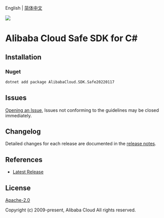 English | [简体中文](README-CN.md)

![](https://aliyunsdk-pages.alicdn.com/icons/AlibabaCloud.svg)

# Alibaba Cloud Safe SDK for C#

## Installation

### Nuget

```bash
dotnet add package AlibabaCloud.SDK.Safe20220117
```

## Issues

[Opening an Issue](https://github.com/aliyun/alibabacloud-csharp-sdk/issues/new), Issues not conforming to the guidelines may be closed immediately.

## Changelog

Detailed changes for each release are documented in the [release notes](./ChangeLog.md).

## References

* [Latest Release](https://github.com/aliyun/alibabacloud-csharp-sdk/)

## License

[Apache-2.0](http://www.apache.org/licenses/LICENSE-2.0)

Copyright (c) 2009-present, Alibaba Cloud All rights reserved.
